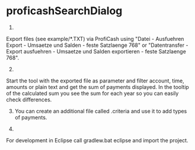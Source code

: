 # proficashSearchDialog

1.
Export files (see example/*.TXT) via ProfiCash using "Datei - Ausfuehren Export - Umsaetze und Salden - feste Satzlaenge 768" or "Datentransfer - Export ausfuehren - Umsaetze und Salden exportieren - feste Satzlaenge 768".

2.
Start the tool with the exported file as parameter and filter account, time, amounts or plain text and get the sum of payments displayed. 
In the tooltip of the calculated sum you see the sum for each year so you can easily check differences.

3. You can create an additional file called <file>.criteria and use it to add types of payments.

3.
For development in Eclipse call gradlew.bat eclipse and import the project.

